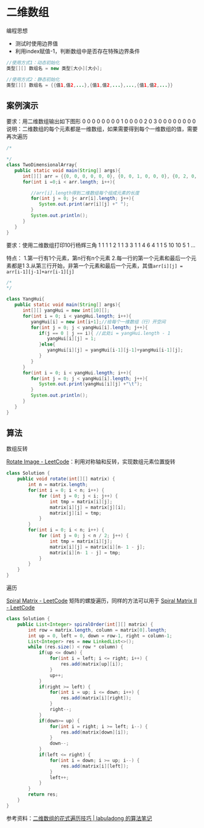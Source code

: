 # 二维数组

编程思想

* 测试时使用边界值
* 利用index赋值-1，判断数组中是否存在特殊边界条件

```java
//使用方式1：动态初始化
类型[][] 数组名 = new 类型[大小][大小];

//使用方式2：静态初始化
类型[][] 数组名 = {{值1,值2,...},{值1,值2,...},...,{值1,值2,...}}
```



## 案例演示

要求：用二维数组输出如下图形
0 0 0 0 0 0
0 0 1 0 0 0
0 2 0 3 0 0
0 0 0 0 0 0
说明：二维数组的每个元素都是一维数组，如果需要得到每个一维数组的值，需要再次遍历

```java
/*

*/
class TwoDimensionalArray{
   public static void main(String[] args){
      int[][] arr = {{0, 0, 0, 0, 0, 0}, {0, 0, 1, 0, 0, 0}, {0, 2, 0, 3, 0, 0}, {0, 0, 0, 0, 0, 0}};
      for(int i =0;i < arr.length; i++){

         //arr[i].length得到二维数组每个组成元素的长度
         for(int j = 0; j< arr[i].length; j++){
            System.out.print(arr[i][j] +" ");
         }
         System.out.println();
      }
   }
}
```



要求：使用二维数组打印10行杨辉三角
1
1  1
1  2  1
1  3  3  1
1  4  6  4  1
1  5  10 10 5  1
...

特点：
1.第一行有1个元素，第n行有n个元素
2.每一行的第一个元素和最后一个元素都是1
3.从第三行开始，非第一个元素和最后一个元素，其值`arr[i][j] = arr[i-1][j-1]+arr[i-1][j]`

```java
/*
*/

class YangHui{
   public static void main(String[] args){
      int[][] yangHui = new int[10][];
      for(int i = 0; i < yangHui.length; i++){
         yangHui[i] = new int[i+1];//给每个一维数组（行）开空间
         for(int j = 0; j < yangHui[i].length; j++){
            if(j == 0 | j == i){ //此处i = yangHui.length - 1
               yangHui[i][j] = 1;
            }else{
               yangHui[i][j] = yangHui[i-1][j-1]+yangHui[i-1][j];
            }
         }
      }
      for(int i = 0; i < yangHui.length; i++){
         for(int j = 0; j < yangHui[i].length; j++){             
            System.out.print(yangHui[i][j] +"\t");
         }
         System.out.println();
      }
   }
}
```



## 算法

数组反转

[Rotate Image - LeetCode](https://leetcode.com/problems/rotate-image/description/)：利用对称轴和反转，实现数组元素位置旋转

```java
class Solution {
    public void rotate(int[][] matrix) {
        int n = matrix.length;
        for(int i = 0; i < n; i++) {
            for (int j = 0; j < i; j++) {
                int tmp = matrix[i][j];
                matrix[i][j] = matrix[j][i];
                matrix[j][i] = tmp;
            }
        }
        for(int i = 0; i < n; i++) {
            for (int j = 0; j < n / 2; j++) {
                int tmp = matrix[i][j];
                matrix[i][j] = matrix[i][n- 1 - j];
                matrix[i][n- 1 - j] = tmp;
            }
        }
    }
}
```

遍历

[Spiral Matrix - LeetCode](https://leetcode.com/problems/spiral-matrix/description/) 矩阵的螺旋遍历，同样的方法可以用于 [Spiral Matrix II - LeetCode](https://leetcode.com/problems/spiral-matrix-ii/)

```java
class Solution {
    public List<Integer> spiralOrder(int[][] matrix) {
        int row = matrix.length, column = matrix[0].length;
        int up = 0, left = 0, down = row-1, right = column-1;
        List<Integer> res = new LinkedList<>();
        while (res.size() < row * column) {
            if(up <= down) {
                for(int i = left; i <= right; i++) {
                    res.add(matrix[up][i]);
                }
                up++;
            }
            if(right >= left) {
                for(int i = up; i <= down; i++) {
                    res.add(matrix[i][right]);
                }
                right--;
            }
            if(down>= up) {
                for(int i = right; i >= left; i--) {
                    res.add(matrix[down][i]);
                }
                down--;
            }
            if(left <= right) {
                for(int i = down; i >= up; i--) {
                    res.add(matrix[i][left]);
                }
                left++;
            }
        }
        return res;
    }
}
```



参考资料：[二维数组的花式遍历技巧 | labuladong 的算法笔记](https://labuladong.github.io/algo/di-yi-zhan-da78c/shou-ba-sh-48c1d/er-wei-shu-150fb/)
